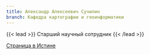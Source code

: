 ```yaml
---
title: Александр Алексеевич Сучилин
branch: Кафедра картографии и геоинформатики
---
```


{{< lead >}} Старший научный сотрудник {{< /lead >}}



[Страница в Истине](https://istina.msu.ru/workers/432595)
